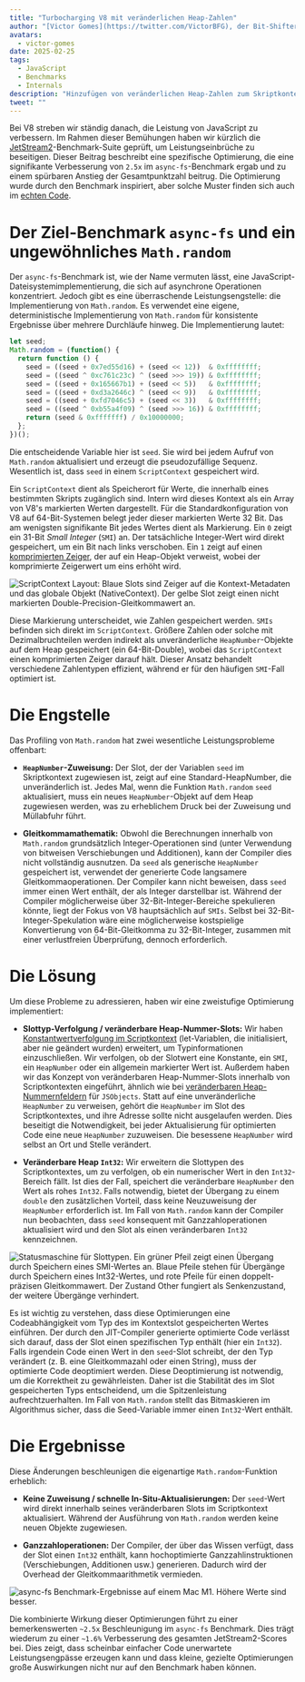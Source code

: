 ```yaml
---
title: "Turbocharging V8 mit veränderlichen Heap-Zahlen"
author: "[Victor Gomes](https://twitter.com/VictorBFG), der Bit-Shifter"
avatars: 
  - victor-gomes
date: 2025-02-25
tags: 
  - JavaScript
  - Benchmarks
  - Internals
description: "Hinzufügen von veränderlichen Heap-Zahlen zum Skriptkontext"
tweet: ""
---
```


Bei V8 streben wir ständig danach, die Leistung von JavaScript zu verbessern. Im Rahmen dieser Bemühungen haben wir kürzlich die [JetStream2](https://browserbench.org/JetStream2.1/)-Benchmark-Suite geprüft, um Leistungseinbrüche zu beseitigen. Dieser Beitrag beschreibt eine spezifische Optimierung, die eine signifikante Verbesserung von `2.5x` im `async-fs`-Benchmark ergab und zu einem spürbaren Anstieg der Gesamtpunktzahl beitrug. Die Optimierung wurde durch den Benchmark inspiriert, aber solche Muster finden sich auch im [echten Code](https://github.com/WebAssembly/binaryen/blob/3339c1f38da5b68ce8bf410773fe4b5eee451ab8/scripts/fuzz_shell.js#L248).

<!--truncate-->
# Der Ziel-Benchmark `async-fs` und ein ungewöhnliches `Math.random`

Der `async-fs`-Benchmark ist, wie der Name vermuten lässt, eine JavaScript-Dateisystemimplementierung, die sich auf asynchrone Operationen konzentriert. Jedoch gibt es eine überraschende Leistungsengstelle: die Implementierung von `Math.random`. Es verwendet eine eigene, deterministische Implementierung von `Math.random` für konsistente Ergebnisse über mehrere Durchläufe hinweg. Die Implementierung lautet:

```js
let seed;
Math.random = (function() {
  return function () {
    seed = ((seed + 0x7ed55d16) + (seed << 12))  & 0xffffffff;
    seed = ((seed ^ 0xc761c23c) ^ (seed >>> 19)) & 0xffffffff;
    seed = ((seed + 0x165667b1) + (seed << 5))   & 0xffffffff;
    seed = ((seed + 0xd3a2646c) ^ (seed << 9))   & 0xffffffff;
    seed = ((seed + 0xfd7046c5) + (seed << 3))   & 0xffffffff;
    seed = ((seed ^ 0xb55a4f09) ^ (seed >>> 16)) & 0xffffffff;
    return (seed & 0xfffffff) / 0x10000000;
  };
})();
```

Die entscheidende Variable hier ist `seed`. Sie wird bei jedem Aufruf von `Math.random` aktualisiert und erzeugt die pseudozufällige Sequenz. Wesentlich ist, dass `seed` in einem `ScriptContext` gespeichert wird.

Ein `ScriptContext` dient als Speicherort für Werte, die innerhalb eines bestimmten Skripts zugänglich sind. Intern wird dieses Kontext als ein Array von V8's markierten Werten dargestellt. Für die Standardkonfiguration von V8 auf 64-Bit-Systemen belegt jeder dieser markierten Werte 32 Bit. Das am wenigsten signifikante Bit jedes Wertes dient als Markierung. Ein `0` zeigt ein 31-Bit _Small Integer_ (`SMI`) an. Der tatsächliche Integer-Wert wird direkt gespeichert, um ein Bit nach links verschoben. Ein `1` zeigt auf einen [komprimierten Zeiger](https://v8.dev/blog/pointer-compression), der auf ein Heap-Objekt verweist, wobei der komprimierte Zeigerwert um eins erhöht wird.

![`ScriptContext` Layout: Blaue Slots sind Zeiger auf die Kontext-Metadaten und das globale Objekt (`NativeContext`). Der gelbe Slot zeigt einen nicht markierten Double-Precision-Gleitkommawert an.](/_img/mutable-heap-number/script-context.svg)

Diese Markierung unterscheidet, wie Zahlen gespeichert werden. `SMIs` befinden sich direkt im `ScriptContext`. Größere Zahlen oder solche mit Dezimalbruchteilen werden indirekt als unveränderliche `HeapNumber`-Objekte auf dem Heap gespeichert (ein 64-Bit-Double), wobei das `ScriptContext` einen komprimierten Zeiger darauf hält. Dieser Ansatz behandelt verschiedene Zahlentypen effizient, während er für den häufigen `SMI`-Fall optimiert ist.

# Die Engstelle

Das Profiling von `Math.random` hat zwei wesentliche Leistungsprobleme offenbart:

- **`HeapNumber`-Zuweisung:** Der Slot, der der Variablen `seed` im Skriptkontext zugewiesen ist, zeigt auf eine Standard-HeapNumber, die unveränderlich ist. Jedes Mal, wenn die Funktion `Math.random` `seed` aktualisiert, muss ein neues `HeapNumber`-Objekt auf dem Heap zugewiesen werden, was zu erheblichem Druck bei der Zuweisung und Müllabfuhr führt.

- **Gleitkommamathematik:** Obwohl die Berechnungen innerhalb von `Math.random` grundsätzlich Integer-Operationen sind (unter Verwendung von bitweisen Verschiebungen und Additionen), kann der Compiler dies nicht vollständig ausnutzen. Da `seed` als generische `HeapNumber` gespeichert ist, verwendet der generierte Code langsamere Gleitkommaoperationen. Der Compiler kann nicht beweisen, dass `seed` immer einen Wert enthält, der als Integer darstellbar ist. Während der Compiler möglicherweise über 32-Bit-Integer-Bereiche spekulieren könnte, liegt der Fokus von V8 hauptsächlich auf `SMIs`. Selbst bei 32-Bit-Integer-Spekulation wäre eine möglicherweise kostspielige Konvertierung von 64-Bit-Gleitkomma zu 32-Bit-Integer, zusammen mit einer verlustfreien Überprüfung, dennoch erforderlich.

# Die Lösung

Um diese Probleme zu adressieren, haben wir eine zweistufige Optimierung implementiert:

- **Slottyp-Verfolgung / veränderbare Heap-Nummer-Slots:** Wir haben [Konstantwertverfolgung im Scriptkontext](https://issues.chromium.org/u/2/issues/42203515) (let-Variablen, die initialisiert, aber nie geändert wurden) erweitert, um Typinformationen einzuschließen. Wir verfolgen, ob der Slotwert eine Konstante, ein `SMI`, ein `HeapNumber` oder ein allgemein markierter Wert ist. Außerdem haben wir das Konzept von veränderbaren Heap-Nummer-Slots innerhalb von Scriptkontexten eingeführt, ähnlich wie bei [veränderbaren Heap-Nummernfeldern](https://v8.dev/blog/react-cliff#smi-heapnumber-mutableheapnumber) für `JSObjects`. Statt auf eine unveränderliche `HeapNumber` zu verweisen, gehört die `HeapNumber` im Slot des Scriptkontextes, und ihre Adresse sollte nicht ausgelaufen werden. Dies beseitigt die Notwendigkeit, bei jeder Aktualisierung für optimierten Code eine neue `HeapNumber` zuzuweisen. Die besessene `HeapNumber` wird selbst an Ort und Stelle verändert.

- **Veränderbare Heap `Int32`:** Wir erweitern die Slottypen des Scriptkontextes, um zu verfolgen, ob ein numerischer Wert in den `Int32`-Bereich fällt. Ist dies der Fall, speichert die veränderbare `HeapNumber` den Wert als rohes `Int32`. Falls notwendig, bietet der Übergang zu einem `double` den zusätzlichen Vorteil, dass keine Neuzuweisung der `HeapNumber` erforderlich ist. Im Fall von `Math.random` kann der Compiler nun beobachten, dass `seed` konsequent mit Ganzzahloperationen aktualisiert wird und den Slot als einen veränderbaren `Int32` kennzeichnen.

![Statusmaschine für Slottypen. Ein grüner Pfeil zeigt einen Übergang durch Speichern eines `SMI`-Wertes an. Blaue Pfeile stehen für Übergänge durch Speichern eines `Int32`-Wertes, und rote Pfeile für einen doppelt-präzisen Gleitkommawert. Der Zustand `Other` fungiert als Senkenzustand, der weitere Übergänge verhindert.](/_img/mutable-heap-number/transitions.svg)

Es ist wichtig zu verstehen, dass diese Optimierungen eine Codeabhängigkeit vom Typ des im Kontextslot gespeicherten Wertes einführen. Der durch den JIT-Compiler generierte optimierte Code verlässt sich darauf, dass der Slot einen spezifischen Typ enthält (hier ein `Int32`). Falls irgendein Code einen Wert in den `seed`-Slot schreibt, der den Typ verändert (z. B. eine Gleitkommazahl oder einen String), muss der optimierte Code deoptimiert werden. Diese Deoptimierung ist notwendig, um die Korrektheit zu gewährleisten. Daher ist die Stabilität des im Slot gespeicherten Typs entscheidend, um die Spitzenleistung aufrechtzuerhalten. Im Fall von `Math.random` stellt das Bitmaskieren im Algorithmus sicher, dass die Seed-Variable immer einen `Int32`-Wert enthält.

# Die Ergebnisse

Diese Änderungen beschleunigen die eigenartige `Math.random`-Funktion erheblich:

- **Keine Zuweisung / schnelle In-Situ-Aktualisierungen:** Der `seed`-Wert wird direkt innerhalb seines veränderbaren Slots im Scriptkontext aktualisiert. Während der Ausführung von `Math.random` werden keine neuen Objekte zugewiesen.

- **Ganzzahloperationen:** Der Compiler, der über das Wissen verfügt, dass der Slot einen `Int32` enthält, kann hochoptimierte Ganzzahlinstruktionen (Verschiebungen, Additionen usw.) generieren. Dadurch wird der Overhead der Gleitkommaarithmetik vermieden.

![`async-fs` Benchmark-Ergebnisse auf einem Mac M1. Höhere Werte sind besser.](/_img/mutable-heap-number/result.png)

Die kombinierte Wirkung dieser Optimierungen führt zu einer bemerkenswerten `~2.5x` Beschleunigung im `async-fs` Benchmark. Dies trägt wiederum zu einer `~1.6%` Verbesserung des gesamten JetStream2-Scores bei. Dies zeigt, dass scheinbar einfacher Code unerwartete Leistungsengpässe erzeugen kann und dass kleine, gezielte Optimierungen große Auswirkungen nicht nur auf den Benchmark haben können.

